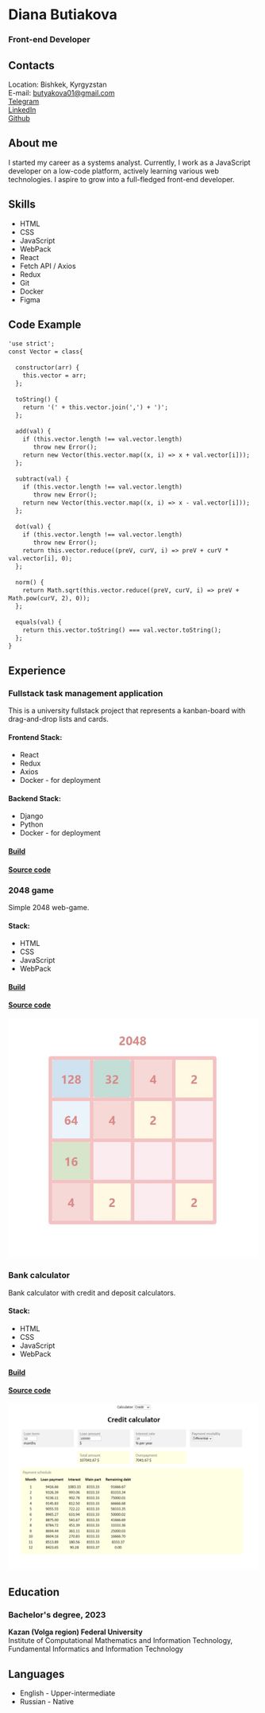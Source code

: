 # Diana Butiakova
### Front-end Developer

## Contacts
Location: Bishkek, Kyrgyzstan\
E-mail: butyakova01@gmail.com\
[Telegram](https://t.me/imbluedabudie)\
[LinkedIn](https://www.linkedin.com/in/diana-butyakova)\
[Github](https://github.com/djhsgfjk)


## About me 
I started my career as a systems analyst. Currently, I work as a JavaScript developer on a low-code platform, actively learning various web technologies. I aspire to grow into a full-fledged front-end developer.

## Skills 
- HTML
- CSS
- JavaScript
- WebPack
- React
- Fetch API / Axios
- Redux
- Git
- Docker
- Figma

## Code Example
```
'use strict';
const Vector = class{
  
  constructor(arr) {
    this.vector = arr;  
  };
  
  toString() {
    return '(' + this.vector.join(',') + ')';
  };
  
  add(val) {
    if (this.vector.length !== val.vector.length)
       throw new Error();
    return new Vector(this.vector.map((x, i) => x + val.vector[i]));
  };
  
  subtract(val) {
    if (this.vector.length !== val.vector.length)
       throw new Error();
    return new Vector(this.vector.map((x, i) => x - val.vector[i]));
  };
  
  dot(val) {
    if (this.vector.length !== val.vector.length)
       throw new Error();
    return this.vector.reduce((preV, curV, i) => preV + curV * val.vector[i], 0);
  };
  
  norm() {
    return Math.sqrt(this.vector.reduce((preV, curV, i) => preV + Math.pow(curV, 2), 0));
  };
  
  equals(val) {
    return this.vector.toString() === val.vector.toString();
  };
}
```

## Experience
### Fullstack task management application
This is a university fullstack project that represents a kanban-board with drag-and-drop lists and cards.

#### Frontend Stack:
- React
- Redux
- Axios
- Docker - for deployment

#### Backend Stack:
- Django
- Python
- Docker - for deployment

#### [Build](http://185.124.109.30:3000)
#### [Source code](github.com/djhsgfjk/task-manager-app)

### 2048 game
Simple 2048 web-game.

#### Stack:
- HTML
- CSS
- JavaScript
- WebPack

#### [Build](djhsgfjk.github.io/2048)
#### [Source code](github.com/djhsgfjk/2048/tree/main)

![2048 game](2048.png)

### Bank calculator
Bank calculator with credit and deposit calculators.

#### Stack:
- HTML
- CSS
- JavaScript
- WebPack

#### [Build](djhsgfjk.github.io/bank-calculator)
#### [Source code](github.com/djhsgfjk/bank-calculator)

![Bank calculator](credit-calculator.png)

## Education
### Bachelor's degree, 2023
__Kazan (Volga region) Federal University__\
Institute of Computational Mathematics and Information Technology,
Fundamental Informatics and Information Technology

## Languages
- English - Upper-intermediate
- Russian - Native